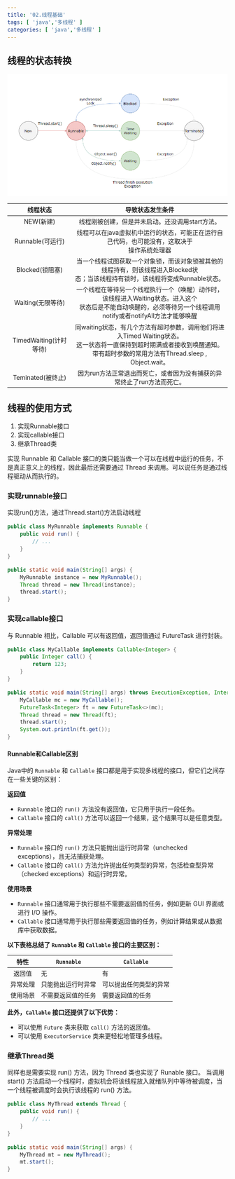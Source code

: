 ```yaml
---
title: '02.线程基础'
tags: [ 'java','多线程' ]
categories: [ 'java','多线程' ]
---
```


## 线程的状态转换

![线程转换状态图](./assets/线程转换状态图.png)

|        线程状态        |                                                       导致状态发生条件                                                        |
|:------------------:|:---------------------------------------------------------------------------------------------------------------------:|
|      NEW(新建)       |                                              线程刚被创建，但是并未启动。还没调用start方法。                                               |
|   Runnable(可运行)    |                                 线程可以在java虚拟机中运行的状态，可能正在运行自己代码，也可能没有，这取决于<br/>操作系统处理器                                  |
|    Blocked(锁阻塞)    |                     当一个线程试图获取一个对象锁，而该对象锁被其他的线程持有，则该线程进入Blocked状<br/>态；当该线程持有锁时，该线程将变成Runnable状态。                      |
|   Waiting(无限等待)    |            一个线程在等待另一个线程执行一个（唤醒）动作时，该线程进入Waiting状态。进入这个<br/>状态后是不能自动唤醒的，必须等待另一个线程调用notify或者notifyAll方法才能够唤醒            |
| TimedWaiting(计时等待) | 同waiting状态，有几个方法有超时参数，调用他们将进入Timed Waiting状态。<br/>这一状态将一直保持到超时期满或者接收到唤醒通知。带有超时参数的常用方法有Thread.sleep ,<br/>Object.wait。 |
|   Teminated(被终止)   |                                        因为run方法正常退出而死亡，或者因为没有捕获的异常终止了run方法而死亡。                                         |

## 线程的使用方式

1. 实现Runnable接口
2. 实现callable接口
3. 继承Thread类

实现 Runnable 和 Callable 接口的类只能当做一个可以在线程中运行的任务，不是真正意义上的线程，因此最后还需要通过 Thread
来调用。可以说任务是通过线程驱动从而执行的。

### 实现runnable接口

实现run()方法，通过Thread.start()方法启动线程

```java
public class MyRunnable implements Runnable {
    public void run() {
        // ...
    }
}
```

```java
public static void main(String[] args) {
    MyRunnable instance = new MyRunnable();
    Thread thread = new Thread(instance);
    thread.start();
}
```

### 实现callable接口

与 Runnable 相比，Callable 可以有返回值，返回值通过 FutureTask 进行封装。

```java
public class MyCallable implements Callable<Integer> {
    public Integer call() {
        return 123;
    }
}
```

```java
public static void main(String[] args) throws ExecutionException, InterruptedException {
    MyCallable mc = new MyCallable();
    FutureTask<Integer> ft = new FutureTask<>(mc);
    Thread thread = new Thread(ft);
    thread.start();
    System.out.println(ft.get());
}
```

#### Runnable和Callable区别

Java中的 `Runnable` 和 `Callable` 接口都是用于实现多线程的接口，但它们之间存在一些关键的区别：

**返回值**

* `Runnable` 接口的 `run()` 方法没有返回值，它只用于执行一段任务。
* `Callable` 接口的 `call()` 方法可以返回一个结果，这个结果可以是任意类型。

**异常处理**

* `Runnable` 接口的 `run()` 方法只能抛出运行时异常（unchecked exceptions），且无法捕获处理。
* `Callable` 接口的 `call()` 方法允许抛出任何类型的异常，包括检查型异常（checked exceptions）和运行时异常。

**使用场景**

* `Runnable` 接口通常用于执行那些不需要返回值的任务，例如更新 GUI 界面或进行 I/O 操作。
* `Callable` 接口通常用于执行那些需要返回值的任务，例如计算结果或从数据库中获取数据。

**以下表格总结了 `Runnable` 和 `Callable` 接口的主要区别：**

|  特性  | `Runnable` | `Callable`  |
|:----:|------------|-------------|
| 返回值  | 无          | 有           |
| 异常处理 | 只能抛出运行时异常  | 可以抛出任何类型的异常 |
| 使用场景 | 不需要返回值的任务  | 需要返回值的任务    |

**此外，`Callable` 接口还提供了以下优势：**

* 可以使用 `Future` 类来获取 `call()` 方法的返回值。
* 可以使用 `ExecutorService` 类来更轻松地管理多线程。

### 继承Thread类
同样也是需要实现 run() 方法，因为 Thread 类也实现了 Runable 接口。
当调用 start() 方法启动一个线程时，虚拟机会将该线程放入就绪队列中等待被调度，当一个线程被调度时会执行该线程的 run() 方法。
```java
public class MyThread extends Thread {
    public void run() {
        // ...
    }
}
```

```java
public static void main(String[] args) {
    MyThread mt = new MyThread();
    mt.start();
}
```


